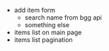 - add item form
  * search name from bgg api
  * something else
- items list on main page
- items list pagination
